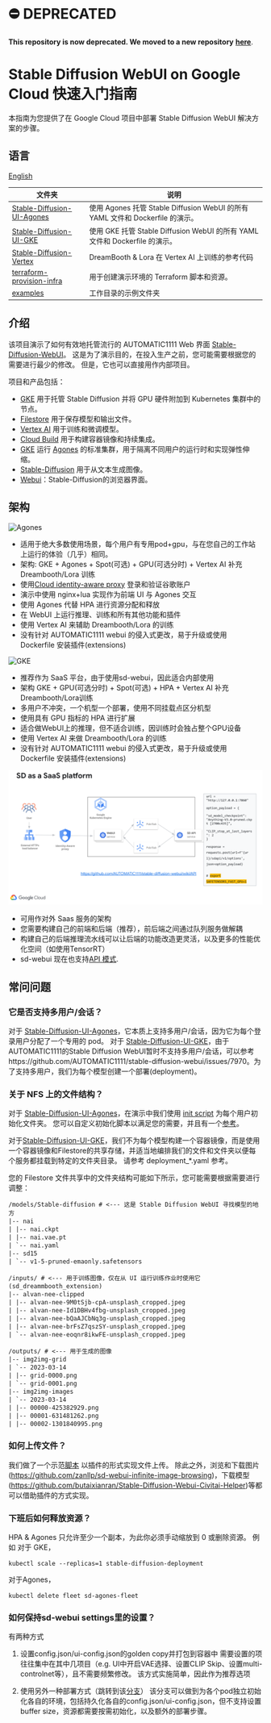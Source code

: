 # ⛔️ DEPRECATED

**This repository is now deprecated. We moved to a new repository** [**here**](https://github.com/GoogleCloudPlatform/stable-diffusion-on-gcp).

# Stable Diffusion WebUI on Google Cloud 快速入门指南

本指南为您提供了在 Google Cloud 项目中部署 Stable Diffusion WebUI 解决方案的步骤。

## 语言
[English](./README.md)

| 文件夹                             | 说明                                                                                                                                                                                                                                                                                   |
|------------------------------------|-----------------------------------------------------------------------------------------------------------------------------------------------------------------------------------------------------------------------------------------------------------------------------------------------|
| [Stable-Diffusion-UI-Agones](./Stable-Diffusion-UI-Agones/README_cn.md) | 使用 Agones 托管 Stable Diffusion WebUI 的所有 YAML 文件和 Dockerfile 的演示。 |
| [Stable-Diffusion-UI-GKE](./Stable-Diffusion-UI-GKE/README.md) | 使用 GKE 托管 Stable Diffusion WebUI 的所有 YAML 文件和 Dockerfile 的演示。 |
| [Stable-Diffusion-Vertex](./Stable-Diffusion-Vertex/README_cn.md) | DreamBooth & Lora 在 Vertex AI 上训练的参考代码 |
| [terraform-provision-infra](./terraform-provision-infra/README_zh.md) | 用于创建演示环境的 Terraform 脚本和资源。 |
| [examples](./examples) | 工作目录的示例文件夹 | 


## 介绍
   该项目演示了如何有效地托管流行的 AUTOMATIC1111 Web 界面 [Stable-Diffusion-WebUI](https://github.com/AUTOMATIC11111/stable-diffusion-webui)。
   这是为了演示目的，在投入生产之前，您可能需要根据您的需要进行最少的修改。 但是，它也可以直接用作内部项目。


项目和产品包括：
* [GKE](https://cloud.google.com/kubernetes-engine) 用于托管 Stable Diffusion 并将 GPU 硬件附加到 Kubernetes 集群中的节点。
* [Filestore](https://cloud.google.com/filestore) 用于保存模型和输出文件。
* [Vertex AI](https://cloud.google.com/vertex-ai) 用于训练和微调模型。
* [Cloud Build](https://cloud.google.com/build) 用于构建容器镜像和持续集成。
* [GKE](https://cloud.google.com/kubernetes-engine) 运行 [Agones](https://agones.dev/) 的标准集群，用于隔离不同用户的运行时和实现弹性伸缩。
* [Stable-Diffusion](https://huggingface.co/runwayml/stable-diffusion-v1-5) 用于从文本生成图像。
* [Webui](https://github.com/AUTOMATIC1111/stable-diffusion-webui)：Stable-Diffusion的浏览器界面。

## 架构
![Agones](Stable-Diffusion-UI-Agones/images/sd-webui-agones.png)
* 适用于绝大多数使用场景，每个用户有专用pod+gpu，与在您自己的工作站上运行的体验（几乎）相同。
* 架构: GKE + Agones + Spot(可选) + GPU(可选分时) + Vertex AI 补充 Dreambooth/Lora 训练
* 使用[Cloud identity-aware proxy](https://cloud.google.com/iap) 登录和验证谷歌账户
* 演示中使用 nginx+lua 实现作为前端 UI 与 Agones 交互
* 使用 Agones 代替 HPA 进行资源分配和释放
* 在 WebUI 上运行推理、训练和所有其他功能和插件
* 使用 Vertex AI 来辅助 Dreambooth/Lora 的训练
* 没有针对 AUTOMATIC1111 webui 的侵入式更改，易于升级或使用 Dockerfile 安装插件(extensions)

![GKE](Stable-Diffusion-UI-GKE/images/sd-webui-gke.png)
* 推荐作为 SaaS 平台，由于使用sd-webui，因此适合内部使用
* 架构 GKE + GPU(可选分时) + Spot(可选) + HPA + Vertex AI 补充 Dreambooth/Lora训练
* 多用户不冲突，一个机型一个部署，使用不同挂载点区分机型
* 使用具有 GPU 指标的 HPA 进行扩展
* 适合做WebUI上的推理，但不适合训练，因训练时会独占整个GPU设备
* 使用 Vertex AI 来做 Dreambooth/Lora 的训练
* 没有针对 AUTOMATIC1111 webui 的侵入式更改，易于升级或使用 Dockerfile 安装插件(extensions)

![As an external Saas platform](Stable-Diffusion-UI-GKE/images/sd-webui-external-gke.png)
* 可用作对外 Saas 服务的架构
* 您需要构建自己的前端和后端（推荐），前后端之间通过队列服务做解耦
* 构建自己的后端推理流水线可以让后端的功能改造更灵活，以及更多的性能优化空间（如使用TensorRT）
* sd-webui 现在也支持[API 模式](https://github.com/AUTOMATIC1111/stable-diffusion-webui/wiki/API).

## 常问问题
### 它是否支持多用户/会话？

对于 [Stable-Diffusion-UI-Agones](./Stable-Diffusion-UI-Agones/README.md)，它本质上支持多用户/会话，因为它为每个登录用户分配了一个专用的 pod。
对于 [Stable-Diffusion-UI-GKE](./Stable-Diffusion-UI-GKE/README.md)，由于AUTOMATIC1111的Stable Diffusion WebUI暂时不支持多用户/会话，可以参考https://github.com/AUTOMATIC1111/stable-diffusion-webui/issues/7970。为了支持多用户，我们为每个模型创建一个部署(deployment)。

### 关于 NFS 上的文件结构？
对于 [Stable-Diffusion-UI-Agones](./Stable-Diffusion-UI-Agones/README.md)，在演示中我们使用 [init script](./Stable-Diffusion-UI-Agones/sd-webui/user-watch.py) 为每个用户初始化文件夹。
您可以自定义初始化脚本以满足您的需要，并且有一个[参考](./examples/sd-webui/user-watch.py)。

对于[Stable-Diffusion-UI-GKE](./Stable-Diffusion-UI-GKE/README.md)，我们不为每个模型构建一个容器镜像，而是使用一个容器镜像和Filestore的共享存储，并适当地编排我们的文件和文件夹以便每个服务都挂载到特定的文件夹目录。
请参考 deployment_*.yaml 参考。

您的 Filestore 文件共享中的文件夹结构可能如下所示，您可能需要根据需要进行调整：
```
/models/Stable-diffusion # <--- 这是 Stable Diffusion WebUI 寻找模型的地方
|-- nai
| |-- nai.ckpt
| |-- nai.vae.pt
| `-- nai.yaml
|-- sd15
| `-- v1-5-pruned-emaonly.safetensors

/inputs/ # <--- 用于训练图像，仅在从 UI 运行训练作业时使用它 (sd_dreammbooth_extension)
|-- alvan-nee-clipped
| |-- alvan-nee-9M0tSjb-cpA-unsplash_cropped.jpeg
| |-- alvan-nee-Id1DBHv4fbg-unsplash_cropped.jpeg
| |-- alvan-nee-bQaAJCbNq3g-unsplash_cropped.jpeg
| |-- alvan-nee-brFsZ7qszSY-unsplash_cropped.jpeg
| `-- alvan-nee-eoqnr8ikwFE-unsplash_cropped.jpeg

/outputs/ # <--- 用于生成的图像
|-- img2img-grid
| `-- 2023-03-14
| |-- grid-0000.png
| `-- grid-0001.png
|-- img2img-images
| `-- 2023-03-14
| |-- 00000-425382929.png
| |-- 00001-631481262.png
| |-- 00002-1301840995.png
```
### 如何上传文件？
我们做了一个示范[脚本](./Stable-Diffusion-UI-Agones/sd-webui/extensions/stable-diffusion-webui-udload/scripts/udload.py) 以插件的形式实现文件上传。
除此之外，浏览和下载图片(https://github.com/zanllp/sd-webui-infinite-image-browsing)，下载模型(https://github.com/butaixianran/Stable-Diffusion-Webui-Civitai-Helper)等都可以借助插件的方式实现。

### 下班后如何释放资源？
HPA & Agones 只允许至少一个副本，为此你必须手动缩放到 0 或删除资源。
例如 对于 GKE，
```
kubectl scale --replicas=1 stable-diffusion-deployment
```
对于Agones，
```
kubectl delete fleet sd-agones-fleet
```
### 如何保持sd-webui settings里的设置？
有两种方式
1. 设置config.json/ui-config.json的golden copy并打包到容器中
需要设置的项往往集中在其中几项目（e.g. UI中开启VAE选择、设置CLIP Skip、设置multi-controlnet等），且不需要频繁修改。
该方式实施简单，因此作为推荐选项

2. 使用另外一种部署方式（跳转到该[分支](https://github.com/nonokangwei/Stable-Diffusion-on-GCP/tree/Stable-Diffusion-on-GCP-X)）
该分支可以做到为各个pod独立初始化各自的环境，包括持久化各自的config.json/ui-config.json，但不支持设置buffer size，资源都需要按需初始化，以及额外的部署步骤。
